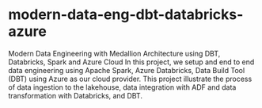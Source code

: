 # modern-data-eng-dbt-databricks-azure
Modern Data Engineering with Medallion Architecture using DBT, Databricks, Spark and Azure Cloud
In this project, we setup and end to end data engineering using Apache Spark, Azure Databricks, Data Build Tool (DBT) using Azure as our cloud provider. This project illustrate the process of data ingestion to the lakehouse, data integration with ADF and data transformation with Databricks, and DBT.
